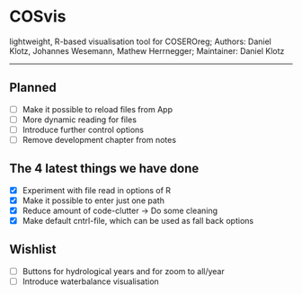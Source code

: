 # COSvis
lightweight, R-based visualisation tool for COSEROreg; 
Authors: Daniel Klotz, Johannes Wesemann, Mathew Herrnegger; 
Maintainer: Daniel Klotz 
***

## Planned  

- [ ] Make it possible to reload files from App
- [ ] More dynamic reading for files 
- [ ] Introduce further control options
- [ ] Remove development chapter from notes  

## The 4 latest things we have done

- [x] Experiment with file read in options of R
- [x] Make it possible to enter just one path
- [x] Reduce amount of code-clutter -> Do some cleaning 
- [x] Make default cntrl-file, which can be used as fall back options 

## Wishlist 

- [ ] Buttons for hydrological years and for zoom to all/year
- [ ] Introduce waterbalance visualisation 

